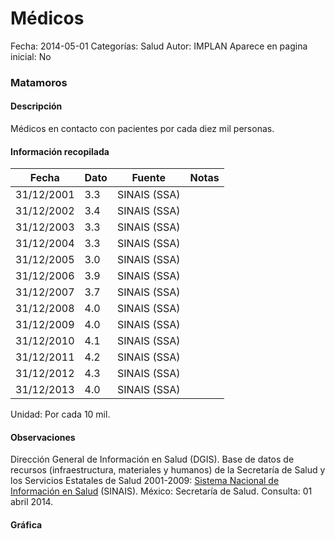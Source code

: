 Médicos
=====

Fecha: 2014-05-01
Categorías: Salud
Autor: IMPLAN
Aparece en pagina inicial: No

### Matamoros

#### Descripción

Médicos en contacto con pacientes por cada diez mil personas.

<!-- break -->

#### Información recopilada

<table class="table table-hover table-bordered matriz">
  <thead>
    <tr><th>Fecha</th><th>Dato</th><th>Fuente</th><th>Notas</th></tr>
  </thead>
  <tbody>
    <tr><td class="centrado">31/12/2001</td><td class="derecha">3.3</td><td>SINAIS (SSA)</td><td></td></tr>
    <tr><td class="centrado">31/12/2002</td><td class="derecha">3.4</td><td>SINAIS (SSA)</td><td></td></tr>
    <tr><td class="centrado">31/12/2003</td><td class="derecha">3.3</td><td>SINAIS (SSA)</td><td></td></tr>
    <tr><td class="centrado">31/12/2004</td><td class="derecha">3.3</td><td>SINAIS (SSA)</td><td></td></tr>
    <tr><td class="centrado">31/12/2005</td><td class="derecha">3.0</td><td>SINAIS (SSA)</td><td></td></tr>
    <tr><td class="centrado">31/12/2006</td><td class="derecha">3.9</td><td>SINAIS (SSA)</td><td></td></tr>
    <tr><td class="centrado">31/12/2007</td><td class="derecha">3.7</td><td>SINAIS (SSA)</td><td></td></tr>
    <tr><td class="centrado">31/12/2008</td><td class="derecha">4.0</td><td>SINAIS (SSA)</td><td></td></tr>
    <tr><td class="centrado">31/12/2009</td><td class="derecha">4.0</td><td>SINAIS (SSA)</td><td></td></tr>
    <tr><td class="centrado">31/12/2010</td><td class="derecha">4.1</td><td>SINAIS (SSA)</td><td></td></tr>
    <tr><td class="centrado">31/12/2011</td><td class="derecha">4.2</td><td>SINAIS (SSA)</td><td></td></tr>
    <tr><td class="centrado">31/12/2012</td><td class="derecha">4.3</td><td>SINAIS (SSA)</td><td></td></tr>
    <tr><td class="centrado">31/12/2013</td><td class="derecha">4.0</td><td>SINAIS (SSA)</td><td></td></tr>
  </tbody>
</table>

Unidad: Por cada 10 mil.

#### Observaciones

Dirección General de Información en Salud (DGIS). Base de datos de recursos (infraestructura, materiales y humanos) de la Secretaría de Salud y los Servicios Estatales de Salud 2001-2009: [Sistema Nacional de Información en Salud](http://www.sinais.salud.gob.mx) (SINAIS). México: Secretaría de Salud. Consulta: 01 abril 2014.

#### Gráfica

<div id="Morrisoohvbrud" class="grafica"></div>
  <script>
  new Morris.Line({
    element: 'Morrisoohvbrud',
    data: [
      { fecha: '2001-12-31', dato: 3.3000 },
      { fecha: '2002-12-31', dato: 3.4000 },
      { fecha: '2003-12-31', dato: 3.3000 },
      { fecha: '2004-12-31', dato: 3.3000 },
      { fecha: '2005-12-31', dato: 3.0000 },
      { fecha: '2006-12-31', dato: 3.9000 },
      { fecha: '2007-12-31', dato: 3.7000 },
      { fecha: '2008-12-31', dato: 4.0000 },
      { fecha: '2009-12-31', dato: 4.0000 },
      { fecha: '2010-12-31', dato: 4.1000 },
      { fecha: '2011-12-31', dato: 4.2000 },
      { fecha: '2012-12-31', dato: 4.3000 },
      { fecha: '2013-12-31', dato: 4.0000 }
    ],
    xkey: 'fecha',
    ykeys: ['dato'],
    labels: ['Dato'],
    lineColors: ['#FF5B02'],
    xLabelFormat: function(d) {
      return d.getDate()+'/'+(d.getMonth()+1)+'/'+d.getFullYear();
    },
    dateFormat: function (ts) {
      var d = new Date(ts);
      return d.getDate() + '/' + (d.getMonth() + 1) + '/' + d.getFullYear();
    }
  });
  </script>
